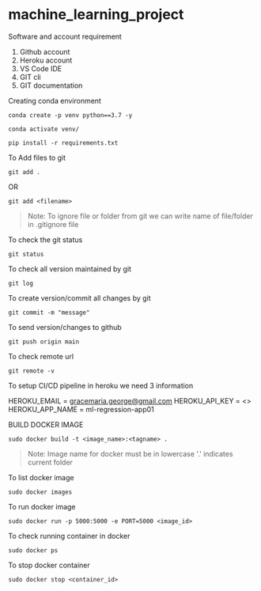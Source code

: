 # machine_learning_project

Software and account requirement

1. Github account
2. Heroku account
3. VS Code IDE
4. GIT cli
5. GIT documentation

Creating conda environment
```
conda create -p venv python==3.7 -y
```
```
conda activate venv/
```
```
pip install -r requirements.txt
```

To Add files to git

```
git add .
```
OR
```
git add <filename>
```

> Note: To ignore file or folder from git we can write name of file/folder in .gitignore file

To check the git status
```
git status
```
To check all version maintained by git
```
git log
```
To create version/commit all changes by git
```
git commit -m "message"
```
To send version/changes to github
```
git push origin main
```
To check remote url
```
git remote -v
```

To setup CI/CD pipeline in heroku we need 3 information

HEROKU_EMAIL = gracemaria.george@gmail.com
HEROKU_API_KEY = <>
HEROKU_APP_NAME = ml-regression-app01

BUILD DOCKER IMAGE

```
sudo docker build -t <image_name>:<tagname> .
```

> Note: Image name for docker must be in lowercase
>       '.' indicates current folder

To list docker image
```
sudo docker images
```

To run docker image
```
sudo docker run -p 5000:5000 -e PORT=5000 <image_id>
```

To check running container in docker
```
sudo docker ps
```

To stop docker container
```
sudo docker stop <container_id>
```


